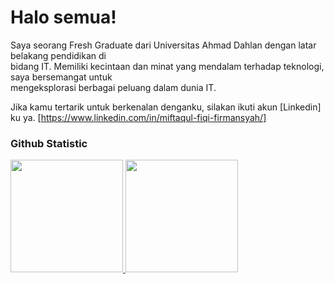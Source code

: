 # Halo semua! 

Saya seorang Fresh Graduate dari Universitas Ahmad Dahlan dengan latar belakang pendidikan di <br>
bidang IT. Memiliki kecintaan dan minat yang mendalam terhadap teknologi, saya bersemangat untuk <br>
mengeksplorasi berbagai peluang dalam dunia IT. <br>

Jika kamu tertarik untuk berkenalan denganku, silakan ikuti akun [Linkedin] ku ya.
[https://www.linkedin.com/in/miftaqul-fiqi-firmansyah/]

### Github Statistic
<p align = "left">
<a href = "https://github.com/miftaqulfiqif">
  <img height="180em" src="https://github-readme-stats-eight-theta.vercel.app/api?username=miftaqulfiqif&show_icons=true&theme=algolia&include_all_commits=true&count_private=true"/>
  <img height="180em" src="https://github-readme-stats-eight-theta.vercel.app/api/top-langs/?username=miftaqulfiqif&layout=compact&layout=compact&theme=algolia"/>
</a>
</p>
